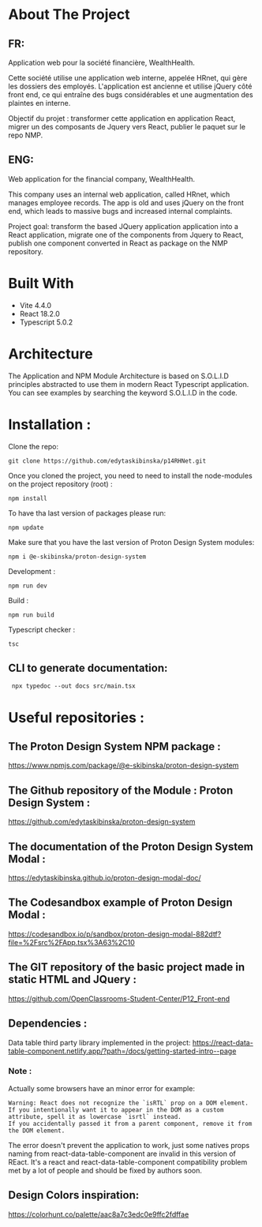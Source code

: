 # About The Project

## FR: 
Application web pour la société financière, WealthHealth. 

Cette société utilise une application web interne, appelée HRnet, qui gère les dossiers des employés. L'application est ancienne et utilise jQuery côté front end, ce qui entraîne des bugs considérables et une augmentation des plaintes en interne. 

Objectif du projet : transformer cette application en application React, migrer un des composants de Jquery vers React, publier le paquet sur le repo NMP.

## ENG: 
Web application for the financial company, WealthHealth.

This company uses an internal web application, called HRnet, which manages employee records. The app is old and uses jQuery on the front end, which leads to massive bugs and increased internal complaints.

Project goal: transform  the based JQuery application application into a React application, migrate one of the components from Jquery to React, publish one component converted in React as package on the NMP repository.

# Built With
- Vite 4.4.0
- React 18.2.0
- Typescript 5.0.2

# Architecture
The Application and NPM Module Architecture is based on S.O.L.I.D principles abstracted to use them in modern React Typescript application.
You can see examples by searching the keyword S.O.L.I.D in the code.

# Installation  : 

Clone the repo:
```
git clone https://github.com/edytaskibinska/p14RHNet.git
```

Once you cloned the project, you need to need to install the node-modules on the project repository (root) : 
```
npm install
```

To have tha last version of packages please run:
```
npm update
```

Make sure that you have the last version of Proton Design System modules:
```
npm i @e-skibinska/proton-design-system
```

Development : 
```
npm run dev
```

Build : 
```
npm run build
```

Typescript checker : 
```
tsc
```

## CLI to generate documentation: 
```
 npx typedoc --out docs src/main.tsx
```


# Useful repositories :

## The Proton Design System NPM package :
https://www.npmjs.com/package/@e-skibinska/proton-design-system

## The Github repository of the Module : Proton Design System :
https://github.com/edytaskibinska/proton-design-system

## The documentation of the Proton Design System Modal :
https://edytaskibinska.github.io/proton-design-modal-doc/

## The Codesandbox example of Proton Design Modal :
https://codesandbox.io/p/sandbox/proton-design-modal-882dtf?file=%2Fsrc%2FApp.tsx%3A63%2C10


## The GIT repository of the basic project made in static HTML and JQuery :
https://github.com/OpenClassrooms-Student-Center/P12_Front-end


## Dependencies :
Data table third party library implemented in the project: https://react-data-table-component.netlify.app/?path=/docs/getting-started-intro--page

### Note :
Actually some browsers have an minor error for example: 
```
Warning: React does not recognize the `isRTL` prop on a DOM element. 
If you intentionally want it to appear in the DOM as a custom attribute, spell it as lowercase `isrtl` instead. 
If you accidentally passed it from a parent component, remove it from the DOM element.
```

The error doesn't prevent the application to work, just some natives props naming from react-data-table-component are invalid in this version of REact. It's a react and react-data-table-component compatibility problem met by a lot of people and should be fixed by authors soon. 

## Design Colors inspiration:

https://colorhunt.co/palette/aac8a7c3edc0e9ffc2fdffae